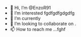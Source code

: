 - 👋 Hi, I’m @EnzoR91
- 👀 I’m interested fgdfgdfgdgdfg
- 🌱 I’m currently
- 💞️ I’m looking to collaborate on .
- 📫 How to reach me ...fghf

<!---
EnzoR91/EnzoR91 is a ✨ special ✨ repository because its `README.md` (this file) appears on your GitHub profile.
You can click the Preview link to take a look at your changes.
--->
